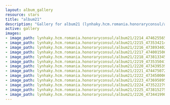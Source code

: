 ```yaml
---
layout: album_gallery
resource: stars
title: "album21"
description: "Gallery for album21 (lynhaky.hcm.romania.honoraryconsul/album21)"
active: gallery
images:
- image_path: lynhaky.hcm.romania.honoraryconsul/album21/2214_474625565_1149389816544977_5616613184099148723_n.jpg
- image_path: lynhaky.hcm.romania.honoraryconsul/album21/2215_473534214_1149388789878413_1093215891151503754_n.jpg
- image_path: lynhaky.hcm.romania.honoraryconsul/album21/2216_473893402_1149388686545090_7133143200237648129_n.jpg
- image_path: lynhaky.hcm.romania.honoraryconsul/album21/2217_474001506_1149388756545083_5306773513217553497_n.jpg
- image_path: lynhaky.hcm.romania.honoraryconsul/album21/2218_473813345_1149388706545088_8959543355733304259_n.jpg
- image_path: lynhaky.hcm.romania.honoraryconsul/album21/2219_473535041_1149388379878454_6148567688237542497_n.jpg
- image_path: lynhaky.hcm.romania.honoraryconsul/album21/2220_473439539_1149388543211771_823948145229770519_n.jpg
- image_path: lynhaky.hcm.romania.honoraryconsul/album21/2221_474475072_1149388829878409_7792307842404304345_n.jpg
- image_path: lynhaky.hcm.romania.honoraryconsul/album21/2222_473450006_1149388753211750_8856275520141241552_n.jpg
- image_path: lynhaky.hcm.romania.honoraryconsul/album21/2223_473695895_1149388446545114_8487585156014415717_n.jpg
- image_path: lynhaky.hcm.romania.honoraryconsul/album21/2224_473522279_1149388703211755_5991782342798470271_n.jpg
- image_path: lynhaky.hcm.romania.honoraryconsul/album21/2225_473815275_1149388439878448_2063796875708482588_n.jpg
- image_path: lynhaky.hcm.romania.honoraryconsul/album21/2226_473441990_1149388386545120_2332426367866045069_n.jpg
---
```

